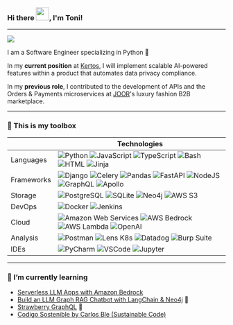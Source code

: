 <h3>Hi there <img src="https://raw.githubusercontent.com/MartinHeinz/MartinHeinz/master/wave.gif" width="30px">, I'm Toni!</h3> 

---

<p>
  <a href="https://www.linkedin.com/in/antonio-sanmateu" target="_blank"><img src="https://img.shields.io/badge/LinkedIn-0077B5?style=for-the-badge&logo=linkedin&logoColor=white"></a>
  <!-- <a href="https://www.hackerrank.com/profile/t_sanma" target="_blank"><img src="https://img.shields.io/badge/-Hackerrank-2EC866?style=for-the-badge&logo=HackerRank&logoColor=white"></a> -->
</p>

I am a Software Engineer specializing in Python 🐍

In my **current position** at [Kertos](https://kertos.io/), I will implement scalable AI-powered features within a product that automates data privacy compliance. 

In my **previous role**, I contributed to the development of APIs and the Orders & Payments microservices at [JOOR](https://www.joor.com/)'s luxury fashion B2B marketplace.


---
  
### 🧰 This is my toolbox

|  | Technologies |
| ------------- | ----------- |
| Languages  | ![Python](https://img.shields.io/badge/Python-FFD43B?style=for-the-badge&logo=python&logoColor=blue) ![JavaScript](https://img.shields.io/badge/JavaScript-323330?style=for-the-badge&logo=javascript&logoColor=F7DF1E) ![TypeScript](https://img.shields.io/badge/TypeScript-007ACC?style=for-the-badge&logo=typescript&logoColor=white) ![Bash](https://img.shields.io/badge/GNU%20Bash-4EAA25.svg?style=for-the-badge&logo=GNU-Bash&logoColor=white) ![HTML](https://img.shields.io/badge/HTML5-E34F26?style=for-the-badge&logo=html5&logoColor=white) ![Jinja](https://img.shields.io/badge/Jinja-B41717.svg?style=for-the-badge&logo=Jinja&logoColor=white) |
| Frameworks  | ![Django](https://img.shields.io/badge/Django-092E20?style=for-the-badge&logo=django&logoColor=green) ![Celery](https://img.shields.io/badge/Celery-37814A.svg?style=for-the-badge&logo=Celery&logoColor=white) ![Pandas](https://img.shields.io/badge/Pandas-2C2D72?style=for-the-badge&logo=pandas&logoColor=white) ![FastAPI](https://img.shields.io/badge/FastAPI-009688.svg?style=for-the-badge&logo=FastAPI&logoColor=white) ![NodeJS](https://img.shields.io/badge/Node%20js-339933?style=for-the-badge&logo=nodedotjs&logoColor=white) ![GraphQL](https://img.shields.io/badge/GraphQl-E10098?style=for-the-badge&logo=graphql&logoColor=white) ![Apollo](https://img.shields.io/badge/Apollo%20GraphQL-311C87?&style=for-the-badge&logo=Apollo%20GraphQL&logoColor=white) |
| Storage | ![PostgreSQL](https://img.shields.io/badge/PostgreSQL-316192?style=for-the-badge&logo=postgresql&logoColor=white) ![SQLite](https://img.shields.io/badge/Sqlite-003B57?style=for-the-badge&logo=sqlite&logoColor=white) ![Neo4j](https://img.shields.io/badge/Neo4j-4581C3.svg?style=for-the-badge&logo=Neo4j&logoColor=white) ![AWS S3](https://img.shields.io/badge/Amazon%20S3-569A31.svg?style=for-the-badge&logo=Amazon-S3&logoColor=white) |
| DevOps | ![Docker](https://img.shields.io/badge/Docker-2CA5E0?style=for-the-badge&logo=docker&logoColor=white) ![Jenkins](https://img.shields.io/badge/Jenkins-D24939.svg?style=for-the-badge&logo=Jenkins&logoColor=white) |
| Cloud | ![Amazon Web Services](https://img.shields.io/badge/Amazon_AWS-FF7800?style=for-the-badge&logo=amazonaws&logoColor=white) ![AWS Bedrock](https://img.shields.io/badge/AWS_Bedrock-G09900?style=for-the-badge&logo=amazonaws&logoColor=white) ![AWS Lambda](https://img.shields.io/badge/AWS%20Lambda-FF9900.svg?style=for-the-badge&logo=AWS-Lambda&logoColor=white) ![OpenAI](https://img.shields.io/badge/OpenAI-412991.svg?style=for-the-badge&logo=OpenAI&logoColor=white) |
| Analysis | ![Postman](https://img.shields.io/badge/Postman-FF6C37?style=for-the-badge&logo=Postman&logoColor=white) ![Lens K8s](https://img.shields.io/badge/Lens-3D90CE.svg?style=for-the-badge&logo=Lens&logoColor=white) ![Datadog](https://img.shields.io/badge/Datadog-632CA6.svg?style=for-the-badge&logo=Datadog&logoColor=white) ![Burp Suite](https://img.shields.io/badge/Burp%20Suite-FF6633.svg?style=for-the-badge&logo=Burp-Suite&logoColor=white) |
| IDEs | ![PyCharm](https://img.shields.io/badge/PyCharm-000000.svg?&style=for-the-badge&logo=PyCharm&logoColor=white) ![VSCode](https://img.shields.io/badge/VSCode-0078D4?style=for-the-badge&logo=visual%20studio%20code&logoColor=white) ![Jupyter](https://img.shields.io/badge/Jupyter-F37626.svg?&style=for-the-badge&logo=Jupyter&logoColor=white) |

---

### 🌱 I’m currently learning

* [Serverless LLM Apps with Amazon Bedrock](https://learn.deeplearning.ai/courses/serverless-LLM-apps-amazon-bedrock/lesson/6/event-driven-generation)
* [Build an LLM Graph RAG Chatbot with LangChain & Neo4j](https://realpython.com/build-llm-rag-chatbot-with-langchain/?utm_source=notification_summary&utm_medium=email&utm_campaign=2024-03-06) 🤖
* [Strawberry GraphQL](https://github.com/strawberry-graphql/strawberry) 🍓
* [Codigo Sostenible by Carlos Ble (Sustainable Code)](https://www.carlosble.com/publicaciones/?lang=es)


<!--
Languages:
| Design | ![Miro](https://img.shields.io/badge/Miro-050038.svg?style=for-the-badge&logo=Miro&logoColor=white) |

![Python](https://img.shields.io/badge/Python-FFD43B?style=for-the-badge&logo=python&logoColor=blue)
![JavaScript](https://img.shields.io/badge/JavaScript-323330?style=for-the-badge&logo=javascript&logoColor=F7DF1E)
![TypeScript](https://img.shields.io/badge/TypeScript-007ACC?style=for-the-badge&logo=typescript&logoColor=white)

![Bash](https://img.shields.io/badge/GNU%20Bash-4EAA25.svg?style=for-the-badge&logo=GNU-Bash&logoColor=white)
![HTML](https://img.shields.io/badge/HTML5-E34F26?style=for-the-badge&logo=html5&logoColor=white)
![Jinja](https://img.shields.io/badge/Jinja-B41717.svg?style=for-the-badge&logo=Jinja&logoColor=white)

Frameworks:

![Django](https://img.shields.io/badge/Django-092E20?style=for-the-badge&logo=django&logoColor=green)
![Celery](https://img.shields.io/badge/Celery-37814A.svg?style=for-the-badge&logo=Celery&logoColor=white)
![Pandas](https://img.shields.io/badge/Pandas-2C2D72?style=for-the-badge&logo=pandas&logoColor=white)

![NodeJS](https://img.shields.io/badge/Node%20js-339933?style=for-the-badge&logo=nodedotjs&logoColor=white)
![GraphQL](https://img.shields.io/badge/GraphQl-E10098?style=for-the-badge&logo=graphql&logoColor=white)
![Apollo](https://img.shields.io/badge/Apollo%20GraphQL-311C87?&style=for-the-badge&logo=Apollo%20GraphQL&logoColor=white)

Storage:

![PostgreSQL](https://img.shields.io/badge/PostgreSQL-316192?style=for-the-badge&logo=postgresql&logoColor=white)
![SQLite](https://img.shields.io/badge/Sqlite-003B57?style=for-the-badge&logo=sqlite&logoColor=white)

![AWS S3](https://img.shields.io/badge/Amazon%20S3-569A31.svg?style=for-the-badge&logo=Amazon-S3&logoColor=white)
![Milvus](https://img.shields.io/badge/Milvus-00A1EA.svg?style=for-the-badge&logo=Milvus&logoColor=white)

Containers:

![Docker](https://img.shields.io/badge/Docker-2CA5E0?style=for-the-badge&logo=docker&logoColor=white)

CI/CD

![Jenkins](https://img.shields.io/badge/Jenkins-D24939.svg?style=for-the-badge&logo=Jenkins&logoColor=white)

Cloud:

![Amazon Web Services](https://img.shields.io/badge/Amazon_AWS-FF7800?style=for-the-badge&logo=amazonaws&logoColor=white)
![AWS Bedrock](https://img.shields.io/badge/AWS_Bedrock-G09900?style=for-the-badge&logo=amazonaws&logoColor=white)
![AWS Lambda](https://img.shields.io/badge/AWS%20Lambda-FF9900.svg?style=for-the-badge&logo=AWS-Lambda&logoColor=white)

![OpenAI](https://img.shields.io/badge/OpenAI-412991.svg?style=for-the-badge&logo=OpenAI&logoColor=white)

IDEs:

![PyCharm](https://img.shields.io/badge/PyCharm-000000.svg?&style=for-the-badge&logo=PyCharm&logoColor=white)
![VSCode](https://img.shields.io/badge/VSCode-0078D4?style=for-the-badge&logo=visual%20studio%20code&logoColor=white)
![Jupyter](https://img.shields.io/badge/Jupyter-F37626.svg?&style=for-the-badge&logo=Jupyter&logoColor=white)

Analysis:

![Postman](https://img.shields.io/badge/Postman-FF6C37?style=for-the-badge&logo=Postman&logoColor=white)
![Lens K8s](https://img.shields.io/badge/Lens-3D90CE.svg?style=for-the-badge&logo=Lens&logoColor=white)
![Datadog](https://img.shields.io/badge/Datadog-632CA6.svg?style=for-the-badge&logo=Datadog&logoColor=white)

Security:

![Burp Suite](https://img.shields.io/badge/Burp%20Suite-FF6633.svg?style=for-the-badge&logo=Burp-Suite&logoColor=white)

Design:

![Miro](https://img.shields.io/badge/Miro-050038.svg?style=for-the-badge&logo=Miro&logoColor=white)

-->

<!--
### 🛠️ I'm currently developing

* 
-->

<!--
### Github Stats
![GitHub stats](https://github-readme-stats.vercel.app/api?username=asanmateu&show_icons=true)
-->

<!--
**asanmateu/asanmateu** is a ✨ _special_ ✨ repository because its `README.md` (this file) appears on your GitHub profile.
Here are some ideas to get you started:
- 🔭 I’m currently working on ...
- 🌱 I’m currently learning ...
- 👯 I’m looking to collaborate on ...
- 🤔 I’m looking for help with ...
- 💬 Ask me about ...
- 📫 How to reach me: ...
- 😄 Pronouns: ...
- ⚡ Fun fact: ...
-->
